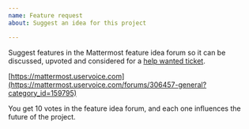 ```yaml
---
name: Feature request
about: Suggest an idea for this project

---
```


Suggest features in the Mattermost feature idea forum so it can be discussed, upvoted and considered for a [help wanted ticket](https://docs.mattermost.com/process/help-wanted.html).

[https://mattermost.uservoice.com](https://mattermost.uservoice.com/forums/306457-general?category_id=159795)

You get 10 votes in the feature idea forum, and each one influences the future of the project.
